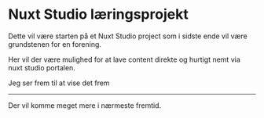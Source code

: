 # Nuxt Studio læringsprojekt

Dette vil være starten på et Nuxt Studio project som i sidste ende vil være grundstenen for en forening.

Her vil der være mulighed for at lave content direkte og hurtigt nemt via nuxt studio portalen.

Jeg ser frem til at vise det frem

---

Der vil komme meget mere i nærmeste fremtid.
